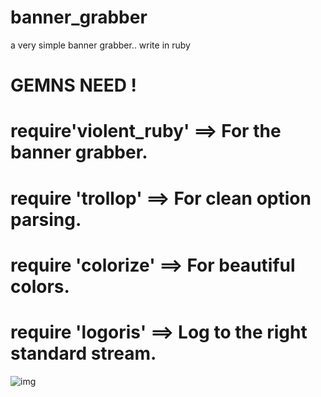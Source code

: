# banner_grabber
a very simple banner grabber.. write in ruby

# GEMNS NEED ! 
# require'violent_ruby' ==> For the banner grabber.
# require 'trollop'      ==> For clean option parsing.
# require 'colorize'     ==> For beautiful colors.
# require 'logoris'      ==> Log to the right standard stream.

![img](https://imgur.com/a/RdTWT)
